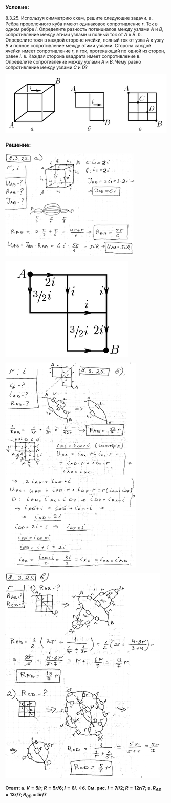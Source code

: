 ###  Условие: 

$8.3.25.$ Используя симметрию схем, решите следующие задачи. 
а. Ребра проволочного куба имеют одинаковое сопротивление $r$. Ток в одном ребре $i$. Определите разность потенциалов между узлами $A$ и $B$, сопротивление между этими узлами и полный ток от $A$ к $B$. 
б. Определите токи в каждой стороне ячейки, полный ток от узла $A$ к узлу $B$ и полное сопротивление между этими узлами. Сторона каждой ячейки имеет сопротивление $r$, и ток, протекающий по одной из сторон, равен $i$. в. Каждая сторона квадрата имеет сопротивление 
в. Определите сопротивление между узлами $A$ и $B$. Чему равно сопротивление между узлами $C$ и $D$? 

![К задаче $8.3.25$|970x354, 80%](../../img/8.3.25/8.3.25.png)

###  Решение: 

![|400x319, 67%](../../img/8.3.25/1.png) 

![К ответу $8.3.25$|383x300, 35%](../../img/8.3.25/8.3.25s.png)

![|407x640, 67%](../../img/8.3.25/2.png) 

![|482x640, 67%](../../img/8.3.25/3.png) 

####  Ответ: а. $V=5ir;R=5r/6;I=6i.$ $\diamondsuit$б. См. рис. $I=7i/2;R=12r/7;$ в. $R_{AB}=13r/7;R_{CD}=5r/7$
